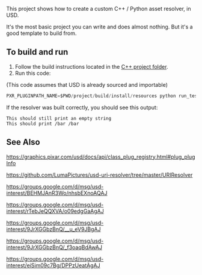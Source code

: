 This project shows how to create a custom C++ / Python asset resolver,
in USD.

It's the most basic project you can write and does almost nothing. But
it's a good template to build from.


## To build and run
1. Follow the build instructions located in the [C++ project folder](./project).
2. Run this code:

(This code assumes that USD is already sourced and importable)

```python
PXR_PLUGINPATH_NAME=$PWD/project/build/install/resources python run_test/custom_resolver.py
```

If the resolver was built correctly, you should see this output:

```
This should still print an empty string
This should print /bar /bar
```


## See Also
https://graphics.pixar.com/usd/docs/api/class_plug_registry.html#plug_plugInfo

https://github.com/LumaPictures/usd-uri-resolver/tree/master/URIResolver

https://groups.google.com/d/msg/usd-interest/BEHMJAnR3Wo/nhsbEXnoAQAJ

https://groups.google.com/d/msg/usd-interest/rTebJeQQXVA/o09edgGaAgAJ

https://groups.google.com/d/msg/usd-interest/9JrXGGbzBnQ/__u_eV9JBgAJ

https://groups.google.com/d/msg/usd-interest/9JrXGGbzBnQ/_f3oaqBdAwAJ

https://groups.google.com/d/msg/usd-interest/eiSim09c7Bg/DPPzUeatAgAJ
